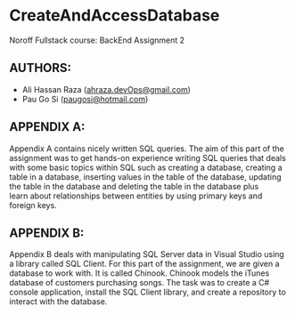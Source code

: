 # CreateAndAccessDatabase
Noroff Fullstack course: BackEnd Assignment 2

## AUTHORS:
* Ali Hassan Raza (ahraza.devOps@gmail.com)
* Pau Go Si (paugosi@hotmail.com)

## APPENDIX A:
Appendix A contains nicely written SQL queries. The aim of this part of the assignment was to get hands-on experience 
writing SQL queries that deals with some basic topics within SQL such as creating a database, creating a table in a database, 
inserting values in the table of the database, updating the table in the database and deleting the table in the database plus  
learn about relationships between entities by using primary keys and foreign keys. 

## APPENDIX B:
Appendix B deals with manipulating SQL Server data in Visual Studio using a library 
called SQL Client. For this part of the assignment, we are given a database to work with. It is called Chinook.
Chinook models the iTunes database of customers purchasing songs. The task was to create a C# console 
application, install the SQL Client library, and create a repository to interact with the database.
